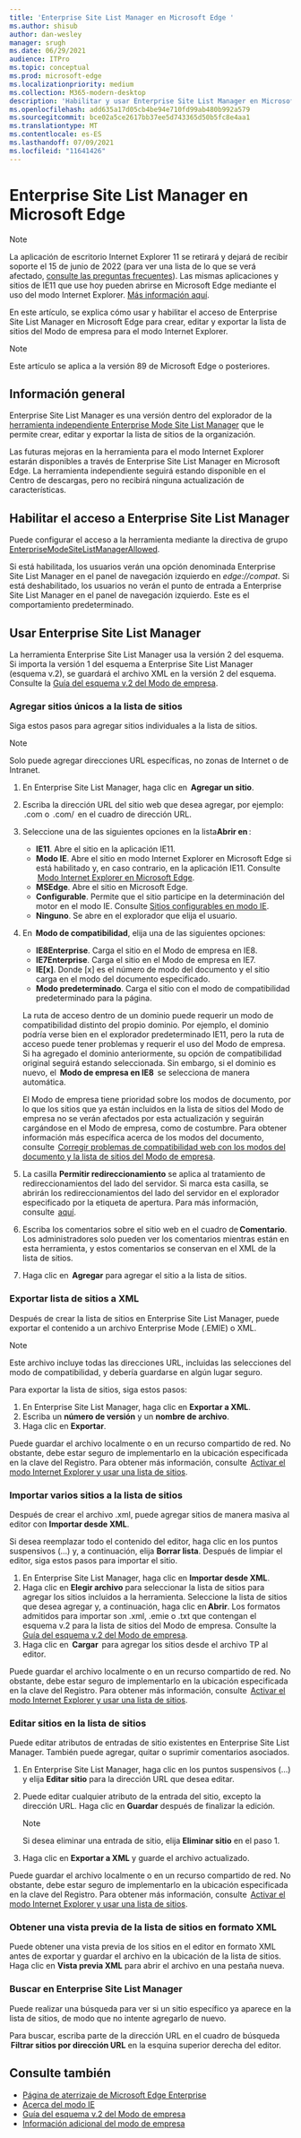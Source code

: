 ```yaml
---
title: 'Enterprise Site List Manager en Microsoft Edge '
ms.author: shisub
author: dan-wesley
manager: srugh
ms.date: 06/29/2021
audience: ITPro
ms.topic: conceptual
ms.prod: microsoft-edge
ms.localizationpriority: medium
ms.collection: M365-modern-desktop
description: 'Habilitar y usar Enterprise Site List Manager en Microsoft Edge '
ms.openlocfilehash: add635a17d05cb4be94e710fd99ab480b992a579
ms.sourcegitcommit: bce02a5ce2617bb37ee5d743365d50b5fc8e4aa1
ms.translationtype: MT
ms.contentlocale: es-ES
ms.lasthandoff: 07/09/2021
ms.locfileid: "11641426"
---
```

# <a name="enterprise-site-list-manager-in-microsoft-edge"></a>Enterprise Site List Manager en Microsoft Edge

>[!Note]
> La aplicación de escritorio Internet Explorer 11 se retirará y dejará de recibir soporte el 15 de junio de 2022 (para ver una lista de lo que se verá afectado, [consulte las preguntas frecuentes](https://techcommunity.microsoft.com/t5/windows-it-pro-blog/internet-explorer-11-desktop-app-retirement-faq/ba-p/2366549)). Las mismas aplicaciones y sitios de IE11 que use hoy pueden abrirse en Microsoft Edge mediante el uso del modo Internet Explorer. [Más información aquí](https://blogs.windows.com/windowsexperience/2021/05/19/the-future-of-internet-explorer-on-windows-10-is-in-microsoft-edge/).

En este artículo, se explica cómo usar y habilitar el acceso de Enterprise Site List Manager en Microsoft Edge para crear, editar y exportar la lista de sitios del Modo de empresa para el modo Internet Explorer.

> [!NOTE]
> Este artículo se aplica a la versión 89 de Microsoft Edge o posteriores. 

## <a name="overview"></a>Información general

Enterprise Site List Manager es una versión dentro del explorador de la [herramienta independiente Enterprise Mode Site List Manager](https://www.microsoft.com/download/details.aspx?id=49974) que le permite crear, editar y exportar la lista de sitios de la organización.

Las futuras mejoras en la herramienta para el modo Internet Explorer estarán disponibles a través de Enterprise Site List Manager en Microsoft Edge. La herramienta independiente seguirá estando disponible en el Centro de descargas, pero no recibirá ninguna actualización de características.

## <a name="enabling-access-to-enterprise-site-list-manager"></a>Habilitar el acceso a Enterprise Site List Manager

Puede configurar el acceso a la herramienta mediante la directiva de grupo [EnterpriseModeSiteListManagerAllowed](./microsoft-edge-policies.md#enterprisemodesitelistmanagerallowed).

Si está habilitada, los usuarios verán una opción denominada Enterprise Site List Manager en el panel de navegación izquierdo en *edge://compat*. Si está deshabilitado, los usuarios no verán el punto de entrada a Enterprise Site List Manager en el panel de navegación izquierdo. Este es el comportamiento predeterminado.

## <a name="using-the-enterprise-site-list-manager"></a>Usar Enterprise Site List Manager

La herramienta Enterprise Site List Manager usa la versión 2 del esquema. Si importa la versión 1 del esquema a Enterprise Site List Manager (esquema v.2), se guardará el archivo XML en la versión 2 del esquema. Consulte la [Guía del esquema v.2 del Modo de empresa](/internet-explorer/ie11-deploy-guide/enterprise-mode-schema-version-2-guidance).

### <a name="add-single-sites-to-your-site-list"></a>Agregar sitios únicos a la lista de sitios  

Siga estos pasos para agregar sitios individuales a la lista de sitios.

> [!NOTE]
> Solo puede agregar direcciones URL específicas, no zonas de Internet o de Intranet.

1. En Enterprise Site List Manager, haga clic en  **Agregar un sitio**.
2. Escriba la dirección URL del sitio web que desea agregar, por ejemplo:  <domain>.com o  <domain>.com/<path>  en el cuadro de dirección URL.
3. Seleccione una de las siguientes opciones en la lista**Abrir en** :

   - **IE11**. Abre el sitio en la aplicación IE11.
   - **Modo IE**. Abre el sitio en modo Internet Explorer en Microsoft Edge si está habilitado y, en caso contrario, en la aplicación IE11. Consulte  [Modo Internet Explorer en Microsoft Edge](./edge-ie-mode.md).
   - **MSEdge**. Abre el sitio en Microsoft Edge.
   - **Configurable**. Permite que el sitio participe en la determinación del motor en el modo IE. Consulte [Sitios configurables en modo IE](./edge-learnmore-configurable-sites-ie-mode.md).
   - **Ninguno**. Se abre en el explorador que elija el usuario.  

4. En  **Modo de compatibilidad**, elija una de las siguientes opciones:

   - **IE8Enterprise**. Carga el sitio en el Modo de empresa en IE8.
   - **IE7Enterprise**. Carga el sitio en el Modo de empresa en IE7.
   - **IE[x]**. Donde [x] es el número de modo del documento y el sitio carga en el modo del documento especificado.
   - **Modo predeterminado**. Carga el sitio con el modo de compatibilidad predeterminado para la página.

   La ruta de acceso dentro de un dominio puede requerir un modo de compatibilidad distinto del propio dominio. Por ejemplo, el dominio podría verse bien en el explorador predeterminado IE11, pero la ruta de acceso puede tener problemas y requerir el uso del Modo de empresa. Si ha agregado el dominio anteriormente, su opción de compatibilidad original seguirá estando seleccionada. Sin embargo, si el dominio es nuevo, el  **Modo de empresa en IE8**  se selecciona de manera automática.

   El Modo de empresa tiene prioridad sobre los modos de documento, por lo que los sitios que ya están incluidos en la lista de sitios del Modo de empresa no se verán afectados por esta actualización y seguirán cargándose en el Modo de empresa, como de costumbre. Para obtener información más específica acerca de los modos del documento, consulte  [Corregir problemas de compatibilidad web con los modos del documento y la lista de sitios del Modo de empresa](/internet-explorer/ie11-deploy-guide/fix-compat-issues-with-doc-modes-and-enterprise-mode-site-list).

5. La casilla **Permitir redireccionamiento** se aplica al tratamiento de redireccionamientos del lado del servidor. Si marca esta casilla, se abrirán los redireccionamientos del lado del servidor en el explorador especificado por la etiqueta de apertura. Para más información, consulte  [aquí](/internet-explorer/ie11-deploy-guide/enterprise-mode-schema-version-2-guidance#updated-schema-attributes).
6. Escriba los comentarios sobre el sitio web en el cuadro de **Comentario**. Los administradores solo pueden ver los comentarios mientras están en esta herramienta, y estos comentarios se conservan en el XML de la lista de sitios.
7. Haga clic en  **Agregar** para agregar el sitio a la lista de sitios.

### <a name="export-site-list-to-xml"></a>Exportar lista de sitios a XML

Después de crear la lista de sitios en Enterprise Site List Manager, puede exportar el contenido a un archivo Enterprise Mode (.EMIE) o XML. 

> [!NOTE]
> Este archivo incluye todas las direcciones URL, incluidas las selecciones del modo de compatibilidad, y debería guardarse en algún lugar seguro.

Para exportar la lista de sitios, siga estos pasos:

1. En Enterprise Site List Manager, haga clic en **Exportar a XML**.
2. Escriba un **número de versión** y un **nombre de archivo**.
3. Haga clic en **Exportar**.

Puede guardar el archivo localmente o en un recurso compartido de red. No obstante, debe estar seguro de implementarlo en la ubicación especificada en la clave del Registro. Para obtener más información, consulte  [Activar el modo Internet Explorer y usar una lista de sitios](./edge-ie-mode-policies.md).

### <a name="import-multiple-sites-to-your-site-list"></a>Importar varios sitios a la lista de sitios

Después de crear el archivo .xml, puede agregar sitios de manera masiva al editor con **Importar desde XML**.

Si desea reemplazar todo el contenido del editor, haga clic en los puntos suspensivos (...) y, a continuación, elija **Borrar lista**. Después de limpiar el editor, siga estos pasos para importar el sitio.

1. En Enterprise Site List Manager, haga clic en **Importar desde XML**. 
2. Haga clic en **Elegir archivo** para seleccionar la lista de sitios para agregar los sitios incluidos a la herramienta. Seleccione la lista de sitios que desea agregar y, a continuación, haga clic en **Abrir**. Los formatos admitidos para importar son .xml, .emie o .txt que contengan el esquema v.2 para la lista de sitios del Modo de empresa. Consulte la [Guía del esquema v.2 del Modo de empresa](/internet-explorer/ie11-deploy-guide/enterprise-mode-schema-version-2-guidance).
3. Haga clic en  **Cargar**  para agregar los sitios desde el archivo TP al editor.

Puede guardar el archivo localmente o en un recurso compartido de red. No obstante, debe estar seguro de implementarlo en la ubicación especificada en la clave del Registro. Para obtener más información, consulte  [Activar el modo Internet Explorer y usar una lista de sitios](./edge-ie-mode-policies.md).

### <a name="edit-sites-in-your-site-list"></a>Editar sitios en la lista de sitios

 Puede editar atributos de entradas de sitio existentes en Enterprise Site List Manager. También puede agregar, quitar o suprimir comentarios asociados.

1. En Enterprise Site List Manager, haga clic en los puntos suspensivos (...) y elija **Editar sitio** para la dirección URL que desea editar.
2. Puede editar cualquier atributo de la entrada del sitio, excepto la dirección URL. Haga clic en **Guardar** después de finalizar la edición.

   > [!NOTE]
   > Si desea eliminar una entrada de sitio, elija **Eliminar sitio** en el paso 1.

3. Haga clic en **Exportar a XML** y guarde el archivo actualizado.

Puede guardar el archivo localmente o en un recurso compartido de red. No obstante, debe estar seguro de implementarlo en la ubicación especificada en la clave del Registro. Para obtener más información, consulte  [Activar el modo Internet Explorer y usar una lista de sitios](./edge-ie-mode-policies.md).

### <a name="preview-your-site-list-in-xml-format"></a>Obtener una vista previa de la lista de sitios en formato XML

Puede obtener una vista previa de los sitios en el editor en formato XML antes de exportar y guardar el archivo en la ubicación de la lista de sitios. Haga clic en **Vista previa XML** para abrir el archivo en una pestaña nueva.

### <a name="search-in-the-enterprise-site-list-manager"></a>Buscar en Enterprise Site List Manager

Puede realizar una búsqueda para ver si un sitio específico ya aparece en la lista de sitios, de modo que no intente agregarlo de nuevo.

Para buscar, escriba parte de la dirección URL en el cuadro de búsqueda  **Filtrar sitios por dirección URL** en la esquina superior derecha del editor.

## <a name="see-also"></a>Consulte también

- [Página de aterrizaje de Microsoft Edge Enterprise](https://aka.ms/EdgeEnterprise)
- [Acerca del modo IE](./edge-ie-mode.md)
- [Guía del esquema v.2 del Modo de empresa](/internet-explorer/ie11-deploy-guide/enterprise-mode-schema-version-2-guidance)
- [Información adicional del modo de empresa](/internet-explorer/ie11-deploy-guide/enterprise-mode-overview-for-ie11)
